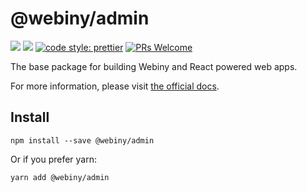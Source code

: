 # @webiny/admin
[![](https://img.shields.io/npm/dw/@webiny/admin.svg)](https://www.npmjs.com/package/@webiny/admin) 
[![](https://img.shields.io/npm/v/@webiny/admin.svg)](https://www.npmjs.com/package/@webiny/admin)
[![code style: prettier](https://img.shields.io/badge/code_style-prettier-ff69b4.svg?style=flat-square)](https://github.com/prettier/prettier)
[![PRs Welcome](https://img.shields.io/badge/PRs-welcome-brightgreen.svg?style=flat-square)](http://makeapullrequest.com)

The base package for building Webiny and React powered web apps.

For more information, please visit [the official docs](https://docs.webiny.com/docs/webiny/introduction). 
  
## Install
```
npm install --save @webiny/admin
```

Or if you prefer yarn: 
```
yarn add @webiny/admin
```
